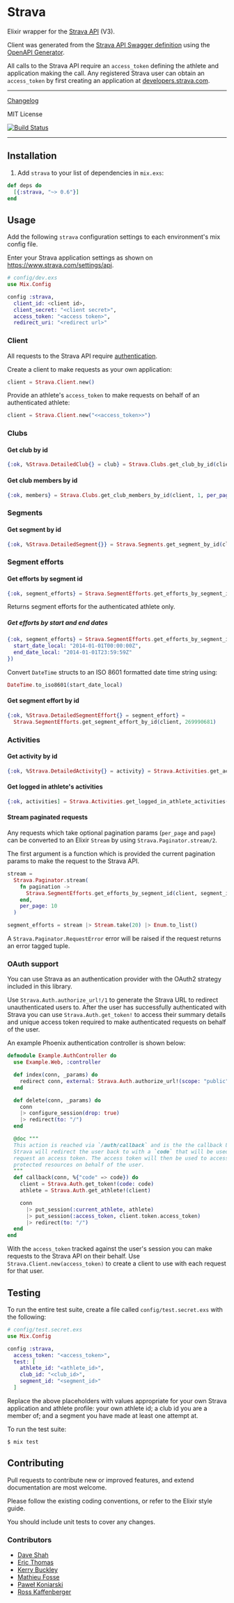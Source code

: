 # Strava

Elixir wrapper for the [Strava API](https://developers.strava.com/) (V3).

Client was generated from the [Strava API Swagger definition](https://developers.strava.com/docs/#client-code) using the [OpenAPI Generator](https://github.com/OpenAPITools/openapi-generator).

All calls to the Strava API require an `access_token` defining the athlete and application making the call. Any registered Strava user can obtain an `access_token` by first creating an application at [developers.strava.com](https://developers.strava.com/).

---

[Changelog](CHANGELOG.md)

MIT License

[![Build Status](https://travis-ci.org/slashdotdash/strava.svg?branch=master)](https://travis-ci.org/slashdotdash/strava)

---

## Installation

  1. Add `strava` to your list of dependencies in `mix.exs`:

  ```elixir
  def deps do
    [{:strava, "~> 0.6"}]
  end
  ```

## Usage

Add the following `strava` configuration settings to each environment's mix config file.

Enter your Strava application settings as shown on https://www.strava.com/settings/api.

```elixir
# config/dev.exs
use Mix.Config

config :strava,
  client_id: <client id>,
  client_secret: "<client secret>",
  access_token: "<access token>",
  redirect_uri: "<redirect url>"
```

### Client

All requests to the Strava API require [authentication](https://developers.strava.com/docs/authentication/).

Create a client to make requests as your own application:

```elixir
client = Strava.Client.new()
```

Provide an athlete's `access_token` to make requests on behalf of an authenticated athlete:

```elixir
client = Strava.Client.new("<<access_token>>")
```

### Clubs

#### Get club by id

```elixir
{:ok, %Strava.DetailedClub{} = club} = Strava.Clubs.get_club_by_id(client, 1)
```

#### Get club members by id

```elixir
{:ok, members} = Strava.Clubs.get_club_members_by_id(client, 1, per_page: 20, page: 1)
```

### Segments

#### Get segment by id

```elixir
{:ok, %Strava.DetailedSegment{}} = Strava.Segments.get_segment_by_id(client, 229781)
```

### Segment efforts

#### Get efforts by segment id

```elixir
{:ok, segment_efforts} = Strava.SegmentEfforts.get_efforts_by_segment_id(client, 229781)
```

Returns segment efforts for the authenticated athlete only.

##### Get efforts by start and end dates

```elixir
{:ok, segment_efforts} = Strava.SegmentEfforts.get_efforts_by_segment_id(client, 229781,
  start_date_local: "2014-01-01T00:00:00Z",
  end_date_local: "2014-01-01T23:59:59Z"
})
```

Convert `DateTime` structs to an ISO 8601 formatted date time string using:

```elixir
DateTime.to_iso8601(start_date_local)
```

#### Get segment effort by id

```elixir
{:ok, %Strava.DetailedSegmentEffort{} = segment_effort} =
  Strava.SegmentEfforts.get_segment_effort_by_id(client, 269990681)
```

### Activities

#### Get activity by id

```elixir
{:ok, %Strava.DetailedActivity{} = activity} = Strava.Activities.get_activity_by_id(client, 746805584)
```

#### Get logged in athlete's activities

```elixir
{:ok, activities] = Strava.Activities.get_logged_in_athlete_activities(client, per_page: 50, page: 1)
```

#### Stream paginated requests

Any requests which take optional pagination params (`per_page` and `page`) can be converted to an Elixir `Stream` by using `Strava.Paginator.stream/2`.

The first argument is a function which is provided the current pagination params to make the request to the Strava API.

```elixir
stream =
  Strava.Paginator.stream(
    fn pagination ->
      Strava.SegmentEfforts.get_efforts_by_segment_id(client, segment_id, pagination)
    end,
    per_page: 10
  )

segment_efforts = stream |> Stream.take(20) |> Enum.to_list()
```

A `Strava.Paginator.RequestError` error will be raised if the request returns an error tagged tuple.

### OAuth support

You can use Strava as an authentication provider with the OAuth2 strategy included in this library.

Use `Strava.Auth.authorize_url!/1` to generate the Strava URL to redirect unauthenticated users to. After the user has successfully authenticated with Strava you can use `Strava.Auth.get_token!` to access their summary details and unique access token required to make authenticated requests on behalf of the user.

An example Phoenix authentication controller is shown below:

```elixir
defmodule Example.AuthController do
  use Example.Web, :controller

  def index(conn, _params) do
    redirect conn, external: Strava.Auth.authorize_url!(scope: "public")
  end

  def delete(conn, _params) do
    conn
    |> configure_session(drop: true)
    |> redirect(to: "/")
  end

  @doc """
  This action is reached via `/auth/callback` and is the the callback URL that
  Strava will redirect the user back to with a `code` that will be used to
  request an access token. The access token will then be used to access
  protected resources on behalf of the user.
  """
  def callback(conn, %{"code" => code}) do
    client = Strava.Auth.get_token!(code: code)
    athlete = Strava.Auth.get_athlete!(client)

    conn
      |> put_session(:current_athlete, athlete)
      |> put_session(:access_token, client.token.access_token)
      |> redirect(to: "/")
  end
end
```

With the `access_token` tracked against the user's session you can make requests to the Strava API on their behalf. Use `Strava.Client.new(access_token)` to create a client to use with each request for that user.

## Testing

To run the entire test suite, create a file called `config/test.secret.exs` with the following:

```elixir
# config/test.secret.exs
use Mix.Config

config :strava,
  access_token: "<access_token>",
  test: [
    athlete_id: "<athlete_id>",
    club_id: "<club_id>",
    segment_id: "<segment_id>"
  ]
```

Replace the above placeholders with values appropriate for your own Strava application and athlete profile: your own athlete id; a club id you are a member of; and a segment you have made at least one attempt at.

To run the test suite:

```
$ mix test
```

## Contributing

Pull requests to contribute new or improved features, and extend documentation are most welcome.

Please follow the existing coding conventions, or refer to the Elixir style guide.

You should include unit tests to cover any changes.

### Contributors

- [Dave Shah](https://github.com/daveshah)
- [Eric Thomas](https://github.com/et)
- [Kerry Buckley](https://github.com/kerryb)
- [Mathieu Fosse](https://github.com/pointcom)
- [Paweł Koniarski](https://github.com/lewapkon)
- [Ross Kaffenberger](https://github.com/rossta)
